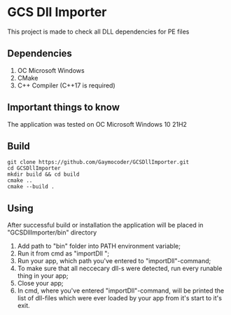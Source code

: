 # GCS Dll Importer
This project is made to check all DLL dependencies for PE files

## Dependencies
1. OC Microsoft Windows
2. CMake
3. C++ Compiler (C++17 is required)

## Important things to know
The application was tested on OC Microsoft Windows 10 21H2

## Build
```
git clone https://github.com/Gaymocoder/GCSDllImporter.git
cd GCSDllImporter
mkdir build && cd build
cmake ..
cmake --build .
```

## Using
After successful build or installation the application will be placed in "GCSDllImporter/bin" directory
1. Add path to "bin" folder into PATH environment variable;
2. Run it from cmd as "importDll <path-to-your-app>";
3. Run your app, which path you've entered to "importDll"-command;
4. To make sure that all neccecary dll-s were detected, run every runable thing in your app;
5. Close your app;
6. In cmd, where you've entered "importDll"-command, will be printed the list of dll-files which were ever loaded by your app from it's start to it's exit.